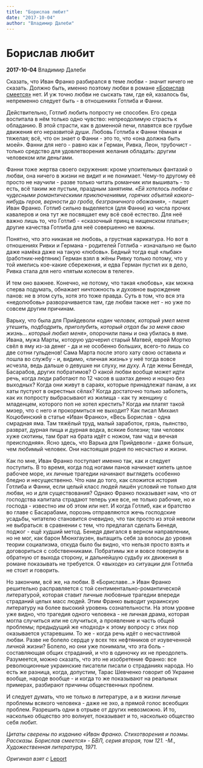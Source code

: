 ```yaml
---
title: "Борислав любит"
date: "2017-10-04"
author: "Владимир Далеби"
---
```


# Борислав любит

**2017-10-04** Владимир Далеби

Сказать, что Иван Франко разбирался в теме любви - значит ничего не сказать. Должно быть, именно поэтому любви в романе [«Борислав смеется»](http://www.twirpx.com/file/1474863/) нет. И уж точно любви не сыскать там, где ей, казалось бы, непременно следует быть - в отношениях Готлиба и Фанни.

Действительно, Готлиб любить попросту не способен. Его среда воспитала в нём только одно чувство: непреодолимую страсть к обладанию. В этой страсти, как в доменной печи, плавятся все грубые движения его неразвитой души. Любовь Готлиба к Фанни тёмная и тяжелая; всё, что он знает о Фанни - это то, что «она должна быть моей». Фанни для него - равно как и Герман, Ривка, Леон, трубочист - только средство для удовлетворения желания обладать: другим человеком или деньгами.

Фанни тоже жертва своего окружения: кроме упоительных фантазий о любви, она ничего в жизни не видит и не понимает. Чему-то другому её просто не научили - разве только читать романчик или вышивать - то есть, всё таким же пустым, праздным занятиям. *«Ей хотелось любви с чудесными романтическими приключениями, горячих объятий какого-нибудь героя, верности до гроба, безграничного обожания»,* - пишет Иван Франко. Готлиб сильно выделяется (для Фанни) из числа прочих кавалеров и она тут же посвящает ему всё своё естество. Для неё важно лишь то, что Готлиб - «сказочный принц в нищенском платье»; другие качества Готлиба для неё совершенно не важны.

Понятно, что это никакая не любовь, а грустная карикатура. Но вот в отношениях Ривки и Германа - родителей Готлиба - изначально не было даже намёка даже на такую «любовь». Бедный тогда ещё «лыбак» (работник-нефтяник) Герман взял в жёны Ривку только потому, что у той имелись кое-какие сбережения, и едва Герман пустил их в дело, Ривка стала для него «пятым колесом в телеге».

И тем оно важнее. Конечно, не потому, что такая «любовь», как можна сперва подумать, обнажает ничтожность и духовное вырождение панов: не в этом суть, хотя это тоже правда. Суть в том, что вся эта «недолюбовь» разворачивается там, где любви также нет - но уже по совсем другим причинам.

Варьку, что была для Прийдеволи *«один человек, который умел меня утешить, подбодрить, приголубить, который отдал бы за меня свою жизнь... который любил меня»*, опорочили паны и она убилась в яме. Ивана, мужа Марты, которую удочерил старый Матвей, еврей Мортко свёл в яму из-за денег - да и не особенно больших, всего-то лишь со две сотни гульденов! Сама Марта после этого хату свою оставила и пошла во службу - и, видимо, «личная жизнь» у неё тогда вовсе исчезла, ведь дальше о девушке ни слуху, ни духу. А где жены Бенедя, Басарабов, других побратимов? О какой любви вообще может идти речь, когда люди работают по 12 часов в шахтах денно и нощно без выходных? Когда они живут в сараях, которые принадлежат панам, а их хаты пустуют в окрестных сёлах? Когда достаточно только заболеть, как их попросту выбрасывают из жилища - как ту женщину с младенцем, которого поп не хотел крестить? Когда им платят такой мизер, что с него и прокормиться не выходит? Как писал Михаил Коцюбинский в статье «Иван Франко», «Весь Борислав - одна смрадная яма. Там тяжёлый труд, малый заработок, грязь, пьянство, разврат, дурная пища и дурная водка, всякие болезни; там человек хуже скотины, там брат на брата идёт с ножом, там чад и вечная преисподняя». Ясно здесь, что Варька для Прийдеволи - даже больше, чем любимый человек. Они настоящая родня по несчастью и жизни.

Как по мне, Иван Франко поступает именно так, как и следует поступить. В то время, когда под ногами панов начинает кипеть целое рабочее море, их личные трагедии начинают выглядеть особенно бледно и несущественно. Что нам до того, как сложится история Готлиба и Фанни, если целый класс людей лишён условий не только для любви, но и для существования? Однако Франко показывает нам, что от господства капитала страдают теперь уже все, не только рабочие, но и господа - известно им об этом или нет. И когда Готлиб, как и братство во главе с Басарабами, порознь отправляются жечь господские усадьбы, читателю становится очевидно, что так просто из этой неволи не выбраться: в сравнении с тем, что предлагал сделать Бенедя, поджог - ещё худший метод. Бенедя двигался в верном направлении, но не мог, как барон Мюнхгаузен, вытащить себя за волосы до уровня теории социализма, откуда было бы видно, что нельзя просто взять и договориться с собственниками. Побратимы же и вовсе повернули в обратную от выхода сторону, и дальнейшую судьбу их движения в романе показывать не требуется. О «выходе» из ситуации для Готлиба не стоит и говорить.

Но закончим, всё же, на любви. В «Бориславе...» Иван Франко решительно расправляется с той сентиментально-романтической литературой, которая ставит личные любовные трагедии впереди страданий целых масс людей. Этим Франко выводит украинскую литературу на более высокий уровень сознательности. На этом уровне уже видно, что трагедия одного человека - не личная драма, которая могла случиться или не случиться, а проявление и часть общей проблемы; предыдущий же «подход» к этому вопросу с этих пор оказывается устаревшим. То же - когда речь идёт о несчастливой любви. Разве не болело сердце у всех тех нефтяников от изувеченной личной жизни? Болело, но они уже понимали, что эта боль - составляющая общих страданий, и что в одиночку их не преодолеть. Разумеется, можно сказать, что это не изобретение Франко: все революционные украинские писатели писали о страданиях народа. Но есть же разница, когда, допустим, Тарас Шевченко говорит об Украине вообще, народе вообще - и когда то же показывают на реальных примерах, разбирают причины общественных проблем.

И следует думать, что не только в литературе, а и в жизни личные проблемы всякого человека - даже не эхо, а прямой голос всеобщих проблем. Разрешить одни в отрыве от других невозможно. И то, насколько общество это волнует, показывает и то, насколько общество себя любит.

*Цитаты сверены по изданию «Иван Франко. Стихотворения и поэмы. Рассказы. Борислав смеется» - БВЛ, серия вторая, том 121. -М., Художественная литература, 1971.* 

*Оригинал взят с* [Leport](http://www.leport.com.ua/boryslav_kohaye/)